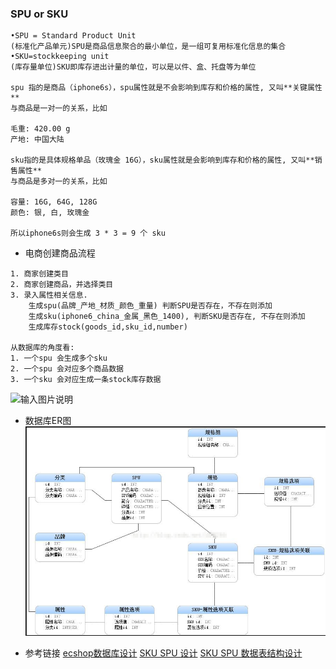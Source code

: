 ### SPU or SKU 
```text
•SPU = Standard Product Unit
(标准化产品单元)SPU是商品信息聚合的最小单位，是一组可复用标准化信息的集合
•SKU=stockkeeping unit
(库存量单位)SKU即库存进出计量的单位，可以是以件、盒、托盘等为单位

spu 指的是商品（iphone6s），spu属性就是不会影响到库存和价格的属性, 又叫**关键属性**
与商品是一对一的关系，比如

毛重: 420.00 g
产地: 中国大陆

sku指的是具体规格单品（玫瑰金 16G），sku属性就是会影响到库存和价格的属性, 又叫**销售属性**
与商品是多对一的关系，比如

容量: 16G, 64G, 128G
颜色: 银, 白, 玫瑰金

所以iphone6s则会生成 3 * 3 = 9 个 sku
```

* 电商创建商品流程
```text
1. 商家创建类目
2. 商家创建商品，并选择类目
3. 录入属性相关信息.
    生成spu(品牌_产地_材质_颜色_重量) 判断SPU是否存在，不存在则添加
    生成sku(iphone6_china_金属_黑色_1400), 判断SKU是否存在, 不存在则添加
    生成库存stock(goods_id,sku_id,number)
    
从数据库的角度看:
1. 一个spu 会生成多个sku
2. 一个spu 会对应多个商品数据    
3. 一个sku 会对应生成一条stock库存数据   
```

![输入图片说明](https://github.com/qccr-twl2123/springcloud/blob/master/images/电商属性.png "在这里输入图片标题")


* 数据库ER图
![输入图片说明](https://github.com/qccr-twl2123/springcloud/blob/master/images/spu-sku.png "在这里输入图片标题")


* 参考链接
[ecshop数据库设计](http://book.ecmoban.com/images/db.htm)
[SKU SPU 设计](https://blog.csdn.net/sinat_41832255/article/details/80886494)
[SKU SPU 数据表结构设计](https://blog.csdn.net/weixin_42323802/article/details/84976975)
